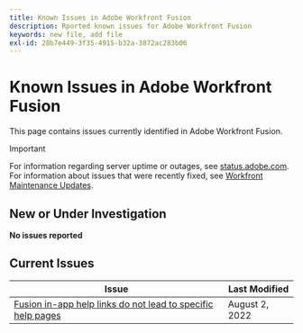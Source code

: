 ```yaml
---
title: Known Issues in Adobe Workfront Fusion
description: Rported known issues for Adobe Workfront Fusion
keywords: new file, add file
exl-id: 28b7e449-3f35-4915-b32a-3872ac283b06
---
```

# Known Issues in Adobe Workfront Fusion

This page contains issues currently identified in Adobe Workfront Fusion.

>[!IMPORTANT]
>
>For information regarding server uptime or outages, see [status.adobe.com](https://status.adobe.com). For information about issues that were recently fixed, see [Workfront Maintenance Updates](../maintenance/current-updates.md).

## New or Under Investigation

**No issues reported**

## Current Issues

| **Issue** | **Last Modified** |
|-----------------------------------------------------------------------------------|-------------------|
| [Fusion in-app help links do not lead to specific help pages](known-issues-workfront-fusion/help-links-in-modules-not-working.md)| August 2, 2022 |
